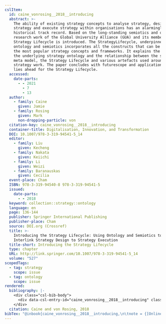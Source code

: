 ```yaml
---
cslItem:
  id: caine_vonrosing__2018__introducing
  abstract: >-
    The ability of existing strategy concepts to analyse strategy, design
    strategy and execute strategy within organisations has an alarmingly poor
    historical track record. Based on the long-standing semiotics and ontology
    research work of the Global University Alliance (GUA) and its members, a
    Strategy Lifecycle is introduced. The StrategyLifecycle, underpinned by
    ontology and semiotics incorporates all the constructs that can be found in
    the most popular strategy concepts and frameworks. It explains the value of
    the underlying strategy ontology and the relationship between the strategy
    meta model, the Strategy Lifecycle and various artefacts used around
    strategy work. The paper concludes with futurescope and application that
    lies ahead for the Strategy Lifecycle.
  accessed:
    date-parts:
      - - 2021
        - 7
        - 13
  author:
    - family: Caine
      given: Jamie
    - family: Rosing
      given: Mark
      non-dropping-particle: von
  citation-key: caine_vonrosing__2018__introducing
  container-title: Digitalisation, Innovation, and Transformation
  DOI: 10.1007/978-3-319-94541-5_14
  editor:
    - family: Liu
      given: Kecheng
    - family: Nakata
      given: Keiichi
    - family: Li
      given: Weizi
    - family: Baranauskas
      given: Cecilia
  event-place: Cham
  ISBN: 978-3-319-94540-8 978-3-319-94541-5
  issued:
    date-parts:
      - - 2018
  keyword: collection::strategy::ontology
  language: en
  page: 136-144
  publisher: Springer International Publishing
  publisher-place: Cham
  source: DOI.org (Crossref)
  title: >-
    Introducing the Strategy Lifecycle: Using Ontology and Semiotics to
    Interlink Strategy Design to Strategy Execution
  title-short: Introducing the Strategy Lifecycle
  type: chapter
  URL: http://link.springer.com/10.1007/978-3-319-94541-5_14
  volume: "527"
scopedTags:
  - tag: strategy
    scope: issue
  - tag: ontology
    scope: issue
rendered:
  bibliography: |-
    <div class="csl-bib-body">
      <div data-csl-entry-id="caine_vonrosing__2018__introducing" class="csl-entry">Caine, J. and von Rosing, M. 2018 “Introducing the Strategy Lifecycle: Using Ontology and Semiotics to Interlink Strategy Design to Strategy Execution,” in Liu, K. et al. (eds.) <i>Digitalisation, Innovation, and Transformation</i>. Cham: Springer International Publishing, pp. 136–144. doi:10.1007/978-3-319-94541-5_14.</div>
    </div>
  citation: Caine and von Rosing, 2018
bibTex: "@inbook{caine_vonrosing__2018__introducing,\n\tnote = {[Online; accessed 2021-07-13]},\n\taddress = {Cham},\n\tauthor = {Caine, Jamie and von Rosing, Mark},\n\tbooktitle = {Digitalisation, {Innovation}, and {Transformation}},\n\teditor = {Liu, Kecheng and Nakata, Keiichi and Li, Weizi and Baranauskas, Cecilia},\n\tyear = {2018},\n\tpages = {136--144},\n\tpublisher = {Springer International Publishing},\n\ttitle = {Introducing the {Strategy} {Lifecycle}: Using {Ontology} and {Semiotics} to {Interlink} {Strategy} {Design} to {Strategy} {Execution}},\n\tvolume = {527},\n}\n\n"
---
```

